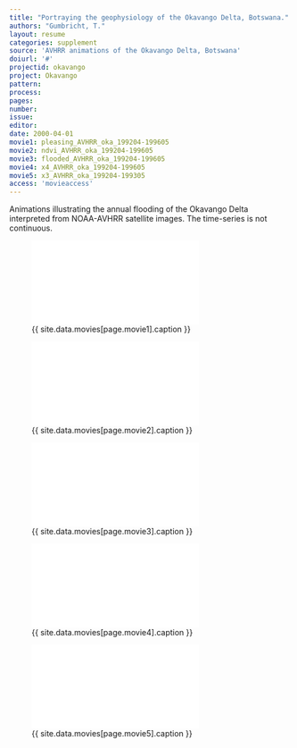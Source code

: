 ```yaml
---
title: "Portraying the geophysiology of the Okavango Delta, Botswana."
authors: "Gumbricht, T."
layout: resume
categories: supplement
source: 'AVHRR animations of the Okavango Delta, Botswana'
doiurl: '#'
projectid: okavango
project: Okavango
pattern:
process:
pages:
number:
issue:
editor:
date: 2000-04-01
movie1: pleasing_AVHRR_oka_199204-199605
movie2: ndvi_AVHRR_oka_199204-199605
movie3: flooded_AVHRR_oka_199204-199605
movie4: x4_AVHRR_oka_199204-199605
movie5: x3_AVHRR_oka_199204-199305
access: 'movieaccess'
---
```


Animations illustrating the annual flooding of the Okavango Delta interpreted from NOAA-AVHRR satellite images. The time-series is not continuous.

<figure>
<iframe src="{{ site.commonurl }}/movies/{{ site.data.movies[page.movie1].file }}" width="{{ site.data.movies[page.movie1].width }}" height="{{ site.data.movies[page.movie1].height }}" frameborder="0">
</iframe>
<figcaption> {{ site.data.movies[page.movie1].caption }} </figcaption>
</figure>

<figure>
<iframe src="{{ site.commonurl }}/movies/{{ site.data.movies[page.movie2].file }}" width="{{ site.data.movies[page.movie2].width }}" height="{{ site.data.movies[page.movie2].height }}" frameborder="0">
</iframe>
<figcaption> {{ site.data.movies[page.movie2].caption }} </figcaption>
</figure>

<figure>
<iframe src="{{ site.commonurl }}/movies/{{ site.data.movies[page.movie3].file }}" width="{{ site.data.movies[page.movie3].width }}" height="{{ site.data.movies[page.movie3].height }}" frameborder="0">
</iframe>
<figcaption> {{ site.data.movies[page.movie3].caption }} </figcaption>
</figure>

<figure>
<iframe src="{{ site.commonurl }}/movies/{{ site.data.movies[page.movie4].file }}" width="{{ site.data.movies[page.movie4].width }}" height="{{ site.data.movies[page.movie4].height }}" frameborder="0">
</iframe>
<figcaption> {{ site.data.movies[page.movie4].caption }} </figcaption>
</figure>

<figure>
<iframe src="{{ site.commonurl }}/movies/{{ site.data.movies[page.movie5].file }}" width="{{ site.data.movies[page.movie5].width }}" height="{{ site.data.movies[page.movie5].height }}" frameborder="0">
</iframe>
<figcaption> {{ site.data.movies[page.movie5].caption }} </figcaption>
</figure>
